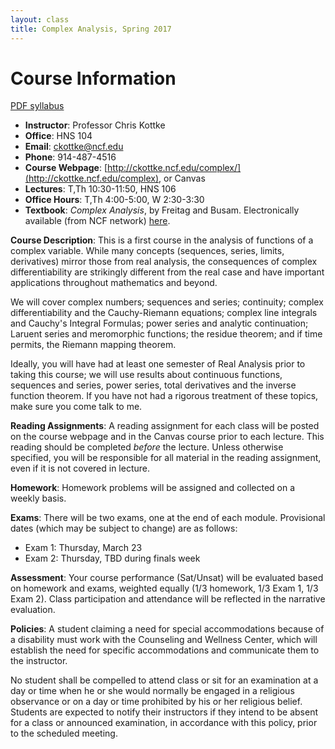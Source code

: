 ```yaml
---
layout: class
title: Complex Analysis, Spring 2017
---
```


Course Information
====================================
[PDF syllabus](syllabus.pdf)

- **Instructor**: Professor Chris Kottke
- **Office**: HNS 104
- **Email**: [ckottke@ncf.edu](mailto:ckottke@ncf.edu)
- **Phone**: 914-487-4516
- **Course Webpage**: [http://ckottke.ncf.edu/complex/](http://ckottke.ncf.edu/complex), or Canvas
- **Lectures**: T,Th 10:30-11:50, HNS 106
- **Office Hours**: T,Th 4:00-5:00, W 2:30-3:30
- **Textbook**: *Complex Analysis*, by Freitag and Busam.
Electronically available (from NCF network) [here](http://link.springer.com/book/10.1007%2F978-3-540-93983-2).

**Course Description**:
This is a first course in the analysis of functions of a complex variable. 
While many concepts (sequences, series, limits, derivatives) mirror those from 
real analysis, the consequences of complex differentiability are strikingly
different from the real case and have important applications throughout mathematics
and beyond. 

We will cover complex numbers; sequences and series; continuity; complex
differentiability and the Cauchy-Riemann equations; complex line integrals and
Cauchy's Integral Formulas; power series and analytic continuation; Laruent series
and meromorphic functions; the residue theorem; and if time permits, the Riemann mapping theorem.
 
Ideally, you will have had at least one semester of Real Analysis prior to
taking this course; we will use results about continuous functions, sequences
and series, power series, total derivatives and the inverse function theorem. If
you have not had a rigorous treatment of these topics, make sure you come talk to me.

**Reading Assignments**: 
A reading assignment for each class will be posted on the course webpage and in
the Canvas course prior to each lecture. This reading should be completed
*before* the lecture. Unless otherwise specified, you will be responsible for 
all material in the reading assignment, even if it is not covered in lecture.

**Homework**:
Homework problems will be assigned and collected on a weekly basis.

**Exams**: There will be two exams, one at the end of each module. 
Provisional dates (which may be subject to change) are as follows:

- Exam 1: Thursday, March 23
- Exam 2: Thursday, TBD during finals week

**Assessment**: 
Your course performance (Sat/Unsat) will be evaluated based on homework and
exams, weighted equally (1/3 homework, 1/3 Exam 1, 1/3 Exam 2).  Class
participation and attendance will be reflected in the narrative evaluation.

**Policies**: A student claiming a need for special
accommodations because of a disability must work with the Counseling and
Wellness Center, which will establish the need for specific accommodations and
communicate them to the instructor.

No student shall be compelled to attend class or sit for an examination at a
day or time when he or she would normally be engaged in a religious observance
or on a day or time prohibited by his or her religious belief.  Students are
expected to notify their instructors if they intend to be absent for a class or
announced examination, in accordance with this policy, prior to the scheduled
meeting.

